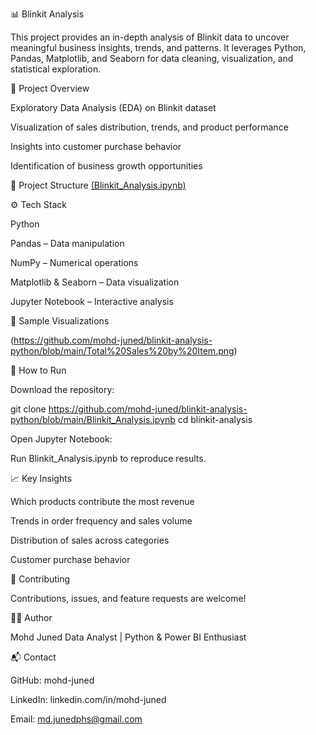 📊 Blinkit Analysis

This project provides an in-depth analysis of Blinkit data to uncover meaningful business insights, trends, and patterns.
It leverages Python, Pandas, Matplotlib, and Seaborn for data cleaning, visualization, and statistical exploration.

🚀 Project Overview

Exploratory Data Analysis (EDA) on Blinkit dataset

Visualization of sales distribution, trends, and product performance

Insights into customer purchase behavior

Identification of business growth opportunities

📂 Project Structure
[(Blinkit_Analysis.ipynb)](https://github.com/mohd-juned/blinkit-analysis-python/blob/main/Blinkit_Analysis.ipynb)

⚙️ Tech Stack

Python

Pandas – Data manipulation

NumPy – Numerical operations

Matplotlib & Seaborn – Data visualization

Jupyter Notebook – Interactive analysis

📸 Sample Visualizations

(https://github.com/mohd-juned/blinkit-analysis-python/blob/main/Total%20Sales%20by%20Item.png)

🔧 How to Run

Download the repository:

git clone https://github.com/mohd-juned/blinkit-analysis-python/blob/main/Blinkit_Analysis.ipynb
cd blinkit-analysis


Open Jupyter Notebook:

Run Blinkit_Analysis.ipynb to reproduce results.


📈 Key Insights

 Which products contribute the most revenue

 Trends in order frequency and sales volume

 Distribution of sales across categories

 Customer purchase behavior

🤝 Contributing

Contributions, issues, and feature requests are welcome!

👨‍💻 Author

Mohd Juned
Data Analyst | Python & Power BI Enthusiast

📬 Contact

GitHub: mohd-juned

LinkedIn: linkedin.com/in/mohd-juned

Email: md.junedphs@gmail.com
